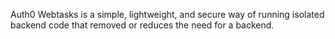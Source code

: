 Auth0 Webtasks is a simple, lightweight, and secure way of running isolated backend code that removed or reduces the need for a backend.
